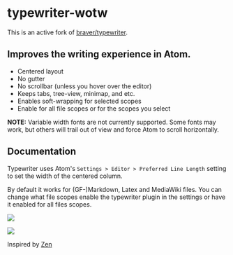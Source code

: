 # typewriter-wotw

This is an active fork of
[braver/typewriter](https://github.com/braver/typewriter).

## Improves the writing experience in Atom.

 - Centered layout
 - No gutter
 - No scrollbar (unless you hover over the editor)
 - Keeps tabs, tree-view, minimap, and etc.
 - Enables soft-wrapping for selected scopes
 - Enable for all file scopes or for the scopes you select

**NOTE:** Variable width fonts are not currently supported. Some fonts may
work, but others will trail out of view and force Atom to scroll horizontally.

## Documentation

Typewriter uses Atom's `Settings > Editor > Preferred Line Length` setting to
set the width of the centered column. 

By default it works for (GF-)Markdown, Latex and MediaWiki files. You can
change what file scopes enable the typewriter plugin in the settings or have it
enabled for all files scopes.

![](http://i.imgur.com/AjmeFCh.png)

![](http://i.imgur.com/icQZgXw.png)

Inspired by [Zen](https://atom.io/packages/zen)
